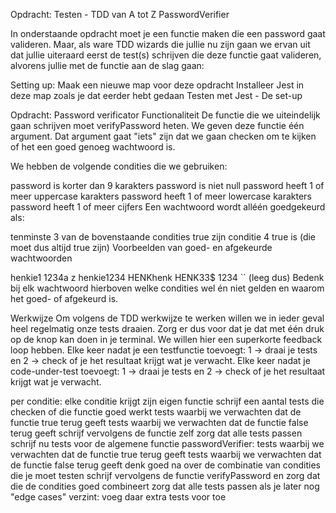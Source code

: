 Opdracht: Testen - TDD van A tot Z PasswordVerifier


In onderstaande opdracht moet je een functie maken die een password gaat valideren. Maar, als ware TDD wizards die jullie nu zijn gaan we ervan uit dat jullie uiteraard eerst de test(s) schrijven die deze functie gaat valideren, alvorens jullie met de functie aan de slag gaan:



Setting up:
Maak een nieuwe map voor deze opdracht
Installeer Jest in deze map zoals je dat eerder hebt gedaan
Testen met Jest - De set-up

Opdracht: Password verificator
Functionaliteit
De functie die we uiteindelijk gaan schrijven moet verifyPassword heten. We geven deze functie één argument. Dat argument gaat "iets" zijn dat we gaan checken om te kijken of het een goed genoeg wachtwoord is.

We hebben de volgende condities die we gebruiken:

password is korter dan 9 karakters
password is niet null
password heeft 1 of meer uppercase karakters
password heeft 1 of meer lowercase karakters
password heeft 1 of meer cijfers
Een wachtwoord wordt alléén goedgekeurd als:

tenminste 3 van de bovenstaande condities true zijn
conditie 4 true is (die moet dus altijd true zijn)
Voorbeelden van goed- en afgekeurde wachtwoorden

henkie1
1234a
z
henkie1234
HENKhenk
HENK33$
1234
 `` (leeg dus)
Bedenk bij elk wachtwoord hierboven welke condities wel én niet gelden en waarom het goed- of afgekeurd is.

Werkwijze
Om volgens de TDD werkwijze te werken willen we in ieder geval heel regelmatig onze tests draaien. Zorg er dus voor dat je dat met één druk op de knop kan doen in je terminal. We willen hier een superkorte feedback loop hebben. Elke keer nadat je een testfunctie toevoegt: 1 → draai je tests en 2 → check of je het resultaat krijgt wat je verwacht. Elke keer nadat je code-under-test toevoegt: 1 → draai je tests en 2 → check of je het resultaat krijgt wat je verwacht.

per conditie:
elke conditie krijgt zijn eigen functie
schrijf een aantal tests die checken of die functie goed werkt
tests waarbij we verwachten dat de functie true terug geeft
tests waarbij we verwachten dat de functie false terug geeft
schrijf vervolgens de functie zelf
zorg dat alle tests passen
schrijf nu tests voor de algemene functie passwordVerifier:
tests waarbij we verwachten dat de functie true terug geeft
tests waarbij we verwachten dat de functie false terug geeft
denk goed na over de combinatie van condities die je moet testen
schrijf vervolgens de functie verifyPassword en zorg dat die de condities goed combineert
zorg dat alle tests passen
als je later nog "edge cases" verzint: voeg daar extra tests voor toe